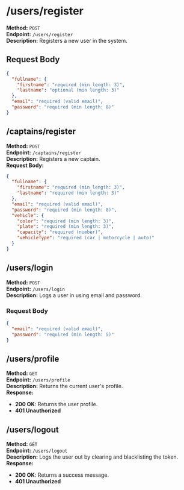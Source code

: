 # /users/register

**Method:** `POST`  
**Endpoint:** `/users/register`  
**Description:** Registers a new user in the system.

## Request Body
```json
{
  "fullname": {
    "firstname": "required (min length: 3)",
    "lastname": "optional (min length: 3)"
  },
  "email": "required (valid email)",
  "password": "required (min length: 8)"
}
```

## /captains/register
**Method:** `POST`  
**Endpoint:** `/captains/register`  
**Description:** Registers a new captain.  
**Request Body:**  
```json
{
  "fullname": {
    "firstname": "required (min length: 3)",
    "lastname": "required (min length: 3)"
  },
  "email": "required (valid email)",
  "password": "required (min length: 8)",
  "vehicle": {
    "color": "required (min length: 3)",
    "plate": "required (min length: 3)",
    "capacity": "required (number)",
    "vehicleType": "required (car | motorcycle | auto)"
  }
}
```

## /users/login

**Method:** `POST`  
**Endpoint:** `/users/login`  
**Description:** Logs a user in using email and password.

### Request Body
```json
{
  "email": "required (valid email)",
  "password": "required (min length: 5)"
}
```

## /users/profile
**Method:** `GET`  
**Endpoint:** `/users/profile`  
**Description:** Returns the current user's profile.  
**Response:**  
- **200 OK**: Returns the user profile.  
- **401 Unauthorized**

## /users/logout
**Method:** `GET`  
**Endpoint:** `/users/logout`  
**Description:** Logs the user out by clearing and blacklisting the token.  
**Response:**  
- **200 OK**: Returns a success message.  
- **401 Unauthorized**